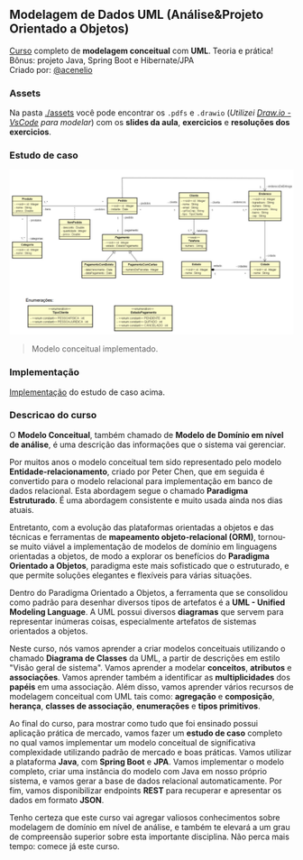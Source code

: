 ## Modelagem de Dados UML (Análise&Projeto Orientado a Objetos)
[Curso](https://www.udemy.com/course/uml-diagrama-de-classes/) completo de **modelagem conceitual** com **UML**. Teoria e prática! Bônus: projeto Java, Spring Boot e Hibernate/JPA  
Criado por: [@acenelio](https://github.com/acenelio)

### Assets
Na pasta [./assets](./assets) você pode encontrar os `.pdfs` e `.drawio` (*Utilizei [Draw.io - VsCode](https://marketplace.visualstudio.com/items?itemName=hediet.vscode-drawio) para modelar*) com os **slides da aula**, **exercicios** e **resoluções dos exercicios**.

### Estudo de caso
![Imagem com o modelo conceitual desenvolvido](./assets/modelo_conceitual.png)
> Modelo conceitual implementado.

### Implementação
[Implementação](./cursomc) do estudo de caso acima.

### Descricao do curso
O **Modelo Conceitual**, também chamado de **Modelo de Domínio em nível de análise**, é uma descrição das informações que o sistema vai gerenciar. 

Por muitos anos o modelo conceitual tem sido representado pelo modelo **Entidade-relacionamento**, criado por Peter Chen, que em seguida é convertido para o modelo relacional para implementação em banco de dados relacional. Esta abordagem segue o chamado **Paradigma Estruturado**. É uma abordagem consistente e muito usada ainda nos dias atuais.

Entretanto, com a evolução das plataformas orientadas a objetos e das técnicas e ferramentas de **mapeamento objeto-relacional (ORM)**, tornou-se muito viável a implementação de modelos de domínio em linguagens orientadas a objetos, de modo a explorar os benefícios do **Paradigma Orientado a Objetos**, paradigma este mais sofisticado que o estruturado, e que permite soluções elegantes e flexíveis para várias situações.

Dentro do Paradigma Orientado a Objetos, a ferramenta que se consolidou como padrão para desenhar diversos tipos de artefatos é a **UML - Unified Modeling Language**. A UML possui diversos **diagramas** que servem para representar inúmeras coisas, especialmente artefatos de sistemas orientados a objetos.

Neste curso, nós vamos aprender a criar modelos conceituais utilizando o chamado **Diagrama de Classes** da UML, a partir de descrições em estilo "Visão geral de sistema". Vamos aprender a modelar **conceitos**, **atributos** e **associações**. Vamos aprender também a identificar as **multiplicidades** dos **papéis** em uma associação. Além disso, vamos aprender vários recursos de modelagem conceitual com UML tais como: **agregação** e **composição**, **herança**, **classes de associação**, **enumerações** e **tipos primitivos**.

Ao final do curso, para mostrar como tudo que foi ensinado possui aplicação prática de mercado, vamos fazer um **estudo de caso** completo no qual vamos implementar um modelo conceitual de significativa complexidade utilizando padrão de mercado e boas práticas. Vamos utilizar a plataforma **Java**, com **Spring Boot** e **JPA**. Vamos implementar o modelo completo, criar uma instância do modelo com Java em nosso próprio sistema, e vamos gerar a base de dados relacional automaticamente. Por fim, vamos disponibilizar endpoints **REST** para recuperar e apresentar os dados em formato **JSON**.

Tenho certeza que este curso vai agregar valiosos conhecimentos sobre modelagem de domínio em nível de análise, e também te elevará a um grau de compreensão superior sobre esta importante disciplina. Não perca mais tempo: comece já este curso.
